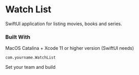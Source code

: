 
# Watch List 

SwiftUI application for listing movies, books and series.

### Built With 

MacOS Catalina + Xcode 11 or higher version (SwiftUI needs)

```
com.yourname.WatchList
```

Set your team and build

